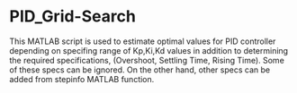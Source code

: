 # PID_Grid-Search
This MATLAB script is used to estimate optimal values for PID controller depending on specifing range of Kp,Ki,Kd values in addition to determining the required specifications, (Overshoot, Settling Time, Rising Time).
Some of these specs can be ignored. On the other hand, other specs can be added from stepinfo MATLAB function.


